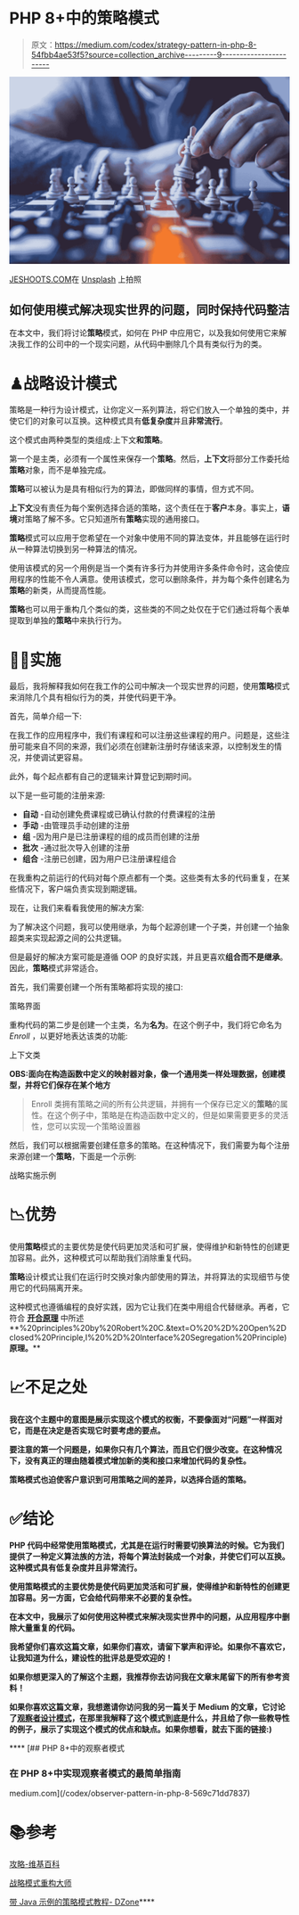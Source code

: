 # PHP 8+中的策略模式

> 原文：<https://medium.com/codex/strategy-pattern-in-php-8-54fbb4ae53f5?source=collection_archive---------9----------------------->

![](img/63c085eb93da64ac01246bcb20387633.png)

[JESHOOTS.COM](https://unsplash.com/@jeshoots?utm_source=medium&utm_medium=referral)在 [Unsplash](https://unsplash.com?utm_source=medium&utm_medium=referral) 上拍照

## 如何使用模式解决现实世界的问题，同时保持代码整洁

在本文中，我们将讨论**策略**模式，如何在 PHP 中应用它，以及我如何使用它来解决我工作的公司中的一个现实问题，从代码中删除几个具有类似行为的类。

# ♟战略设计模式

策略是一种行为设计模式，让你定义一系列算法，将它们放入一个单独的类中，并使它们的对象可以互换。这种模式具有**低复杂度**并且**非常流行**。

这个模式由两种类型的类组成:上下文**和策略**。

第一个是主类，必须有一个属性来保存一个**策略**。然后，**上下文**将部分工作委托给**策略**对象，而不是单独完成。

**策略**可以被认为是具有相似行为的算法，即做同样的事情，但方式不同。

**上下文**没有责任为每个案例选择合适的策略，这个责任在于**客户**本身。事实上，**语境**对策略了解不多。它只知道所有**策略**实现的通用接口。

**策略**模式可以应用于您希望在一个对象中使用不同的算法变体，并且能够在运行时从一种算法切换到另一种算法的情况。

使用该模式的另一个用例是当一个类有许多行为并使用许多条件命令时，这会使应用程序的性能不令人满意。使用该模式，您可以删除条件，并为每个条件创建名为**策略**的新类，从而提高性能。

**策略**也可以用于重构几个类似的类，这些类的不同之处仅在于它们通过将每个表单提取到单独的**策略**中来执行行为。

# 👷‍♂️实施

最后，我将解释我如何在我工作的公司中解决一个现实世界的问题，使用**策略**模式来消除几个具有相似行为的类，并使代码更干净。

首先，简单介绍一下:

在我工作的应用程序中，我们有课程和可以注册这些课程的用户。问题是，这些注册可能来自不同的来源，我们必须在创建新注册时存储该来源，以控制发生的情况，并使调试更容易。

此外，每个起点都有自己的逻辑来计算登记到期时间。

以下是一些可能的注册来源:

*   **自动** -自动创建免费课程或已确认付款的付费课程的注册
*   **手动** -由管理员手动创建的注册
*   **组** -因为用户是已注册课程的组的成员而创建的注册
*   **批次** -通过批次导入创建的注册
*   **组合** -注册已创建，因为用户已注册课程组合

在我重构之前运行的代码对每个原点都有一个类。这些类有太多的代码重复，在某些情况下，客户端负责实现到期逻辑。

现在，让我们来看看我使用的解决方案:

为了解决这个问题，我可以使用继承，为每个起源创建一个子类，并创建一个抽象超类来实现起源之间的公共逻辑。

但是最好的解决方案可能是遵循 OOP 的良好实践，并且更喜欢**组合而不是继承**。因此，**策略**模式非常适合。

首先，我们需要创建一个所有策略都将实现的接口:

策略界面

重构代码的第二步是创建一个主类，名为**名为**。在这个例子中，我们将它命名为 *Enroll* ，以更好地表达该类的功能:

上下文类

**OBS:面向在构造函数中定义的映射器对象，像一个通用类一样处理数据，创建模型，并将它们保存在某个地方**

> Enroll 类拥有策略之间的所有公共逻辑，并拥有一个保存已定义的**策略**的属性。在这个例子中，策略是在构造函数中定义的，但是如果需要更多的灵活性，您可以实现一个策略设置器

然后，我们可以根据需要创建任意多的策略。在这种情况下，我们需要为每个注册来源创建一个**策略**，下面是一个示例:

战略实施示例

# 📉优势

使用**策略**模式的主要优势是使代码更加灵活和可扩展，使得维护和新特性的创建更加容易。此外，这种模式可以帮助我们消除重复代码。

**策略**设计模式让我们在运行时交换对象内部使用的算法，并将算法的实现细节与使用它的代码隔离开来。

这种模式也遵循编程的良好实践，因为它让我们在类中用组合代替继承。再者，它符合 [**开合原理**](https://en.wikipedia.org/wiki/Open%E2%80%93closed_principle) 中所述**[](https://www.digitalocean.com/community/conceptual_articles/s-o-l-i-d-the-first-five-principles-of-object-oriented-design#:~:text=SOLID%20is%20an%20acronym%20for,OOD)%20principles%20by%20Robert%20C.&text=O%20%2D%20Open%2Dclosed%20Principle,I%20%2D%20Interface%20Segregation%20Principle)**原理。****

# ****📈不足之处****

****我在这个主题中的意图是展示实现这个模式的权衡，不要像面对“问题”一样面对它，而是在决定是否实现它时要考虑的要点。****

****要注意的第一个问题是，如果你只有几个算法，而且它们很少改变。在这种情况下，没有真正的理由随着模式增加新的类和接口来增加代码的复杂性。****

******策略**模式也迫使客户意识到可用策略之间的差异，以选择合适的策略。****

# ****✅结论****

****PHP 代码中经常使用**策略**模式，尤其是在运行时需要切换算法的时候。它为我们提供了一种定义算法族的方法，将每个算法封装成一个对象，并使它们可以互换。这种模式具有**低复杂度**并且**非常流行**。****

****使用**策略**模式的主要优势是使代码更加灵活和可扩展，使得维护和新特性的创建更加容易。另一方面，它会给代码带来不必要的复杂性。****

****在本文中，我展示了如何使用这种模式来解决现实世界中的问题，从应用程序中删除大量重复的代码。****

****我希望你们喜欢这篇文章，如果你们喜欢，请留下掌声和评论。如果你不喜欢它，让我知道为什么，建设性的批评总是受欢迎的！****

****如果你想更深入的了解这个主题，我推荐你去访问我在文章末尾留下的所有参考资料！****

****如果你喜欢这篇文章，我想邀请你访问我的另一篇关于 Medium 的文章，它讨论了[观察者设计模式](/codex/observer-pattern-in-php-8-569c71dd7837?sk=7e926d06b0f5c9035e0127caeec82dab)，在那里我解释了这个模式到底是什么，并且给了你一些教导性的例子，展示了实现这个模式的优点和缺点。如果你想看，就去下面的链接:)****

****[](/codex/observer-pattern-in-php-8-569c71dd7837) [## PHP 8+中的观察者模式

### 在 PHP 8+中实现观察者模式的最简单指南

medium.com](/codex/observer-pattern-in-php-8-569c71dd7837) 

# 📚参考

[攻略-维基百科](https://pt.wikipedia.org/wiki/Strategy)

[战略模式重构大师](https://refactoring.guru/design-patterns/strategy/)

[带 Java 示例的策略模式教程- DZone](https://dzone.com/articles/design-patterns-strategy)****